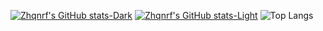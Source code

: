 [![Zhqnrf's GitHub stats-Dark](https://github-readme-stats.vercel.app/api?username=zhqnrf\&show_icons=true\&theme=dark#gh-dark-mode-only)](https://github.com/anuraghazra/github-readme-stats#responsive-card-theme#gh-dark-mode-only)
[![Zhqnrf's GitHub stats-Light](https://github-readme-stats.vercel.app/api?username=zhqnrf\&show_icons=true\&theme=default#gh-light-mode-only)](https://github.com/anuraghazra/github-readme-stats#responsive-card-theme#gh-light-mode-only)
![Top Langs](https://github-readme-stats.vercel.app/api/top-langs/?username=zhqnrf&layout=compact)
